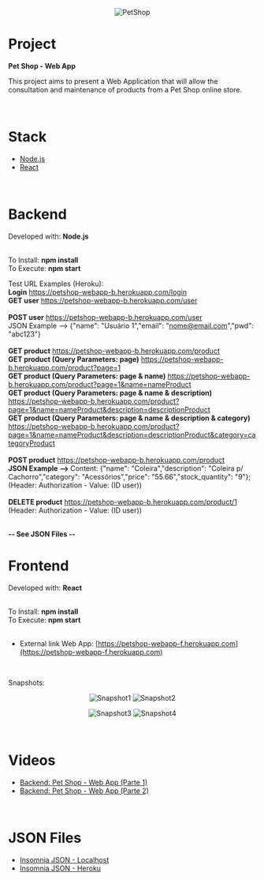 
<p align="center">
  <img alt="PetShop" src=".github/petshop_icon.png">
</p>

# Project

<strong>Pet Shop - Web App</strong>

This project aims to present a Web Application that will allow the consultation and maintenance of products from a Pet Shop online store.

<br/>

# Stack

- [Node.js](https://nodejs.org/en)
- [React](https://reactjs.org)

<br/>

# Backend

Developed with: <strong>Node.js</strong>
<br/>
<br/>

To Install: <strong>npm install</strong>
<br/>
To Execute: <strong>npm start</strong>
<br/>

Test URL Examples (Heroku):
<br/>
<strong>Login</strong> https://petshop-webapp-b.herokuapp.com/login
<br/>
<strong>GET user</strong> https://petshop-webapp-b.herokuapp.com/user
<br/>
<br/>
<strong>POST user</strong> https://petshop-webapp-b.herokuapp.com/user
<br/>
JSON Example --> {"name": "Usuário 1","email": "nome@email.com","pwd": "abc123"}
<br/>
<br/>
<strong>GET product</strong> https://petshop-webapp-b.herokuapp.com/product
<br/>
<strong>GET product (Query Parameters: page)</strong> https://petshop-webapp-b.herokuapp.com/product?page=1
<br/>
<strong>GET product (Query Parameters: page & name)</strong> https://petshop-webapp-b.herokuapp.com/product?page=1&name=nameProduct
<br/>
<strong>GET product (Query Parameters: page & name & description)</strong> https://petshop-webapp-b.herokuapp.com/product?page=1&name=nameProduct&description=descriptionProduct
<br/>
<strong>GET product (Query Parameters: page & name & description & category)</strong> https://petshop-webapp-b.herokuapp.com/product?page=1&name=nameProduct&description=descriptionProduct&category=categoryProduct
<br/>
<br/>
<strong>POST product</strong> https://petshop-webapp-b.herokuapp.com/product
<br/>
<strong>JSON Example --> </strong> Content: {"name": "Coleira","description": "Coleira p/ Cachorro","category": "Acessórios","price": "55.66","stock_quantity": "9"}; (Header: Authorization - Value: (ID user))
<br/>
<br/>
<strong>DELETE product</strong> https://petshop-webapp-b.herokuapp.com/product/1
<br/>
(Header: Authorization - Value: (ID user))

<br/>
<strong>-- See JSON Files --</strong>

<br/>

# Frontend

Developed with: <strong>React</strong>
<br/>
<br/>

To Install: <strong>npm install</strong>
<br/>
To Execute: <strong>npm start</strong>
<br/>
<br/>

- External link Web App: [https://petshop-webapp-f.herokuapp.com](https://petshop-webapp-f.herokuapp.com)
<br/>

Snapshots:

<p align="center">
  <img alt="Snapshot1" src=".github/snapshot1.png">
  <img alt="Snapshot2" src=".github/snapshot2.png">
</p>
 
<p align="center">
  <img alt="Snapshot3" src=".github/snapshot3.png">
  <img alt="Snapshot4" src=".github/snapshot4.png">
</p>

<br/>

# Videos

- [Backend: Pet Shop - Web App (Parte 1)](https://youtu.be/K7iKAAvOhL4)
- [Backend: Pet Shop - Web App (Parte 2)](https://youtu.be/iY7X5dLG4xE)

<br/>

# JSON Files

- [Insomnia JSON - Localhost](https://drive.google.com/file/d/1Cs2xnDOyUVIrRHF9LUHwk0YhhZX_C-EQ/view?usp=sharing)
- [Insomnia JSON - Heroku](https://drive.google.com/file/d/1OGNx17yfXoh9AvmVhP4jX2TFlogDBBvK/view?usp=sharing)
